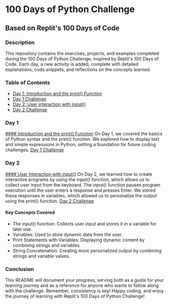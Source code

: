 # 100 Days of Python Challenge

## Based on Replit's 100 Days of Code

### Description

This repository contains the exercises, projects, and examples completed during the 100 Days of Python Challenge, inspired by Replit's 100 Days of Code. Each day, a new activity is added, complete with detailed explanations, code snippets, and reflections on the concepts learned.

### Table of Contents

- [Day 1: Introduction and the print() Function](Day+1)
- [Day 1 Challenge](1.day1challenge.py)
- [Day 2: User interaction with input()](Day+2)
- [Day 2 Challenge](2.day2challenge.py)

### Day 1
[#### Introduction and the print() Function](1.day1.py)
On Day 1, we covered the basics of Python syntax and the print() function. We explored how to display text and simple expressions in Python, setting a foundation for future coding challenges.
[Day 1 Challenge](1.day1challenge.py)

### Day 2
[#### User Interaction with input()](2.day2.py)
On Day 2, we learned how to create interactive programs by using the input() function, which allows us to collect user input from the keyboard. The input() function pauses program execution until the user enters a response and presses Enter. We stored these responses in variables, which allowed us to personalize the output using the print() function.
[Day 2 Challenge](2.day2challenge.py)

#### Key Concepts Covered
- The input() function: Collects user input and stores it in a variable for later use.
- Variables: Used to store dynamic data from the user.
- Print Statements with Variables: Displaying dynamic content by combining strings and variables.
- String Concatenation: Creating more personalized output by combining strings and variable values.

### Conclusion

This README will document your progress, serving both as a guide for your learning journey and as a reference for anyone who wants to follow along with the challenge. Remember, consistency is key! Happy coding, and enjoy the journey of learning with Replit's 100 Days of Python Challenge!
